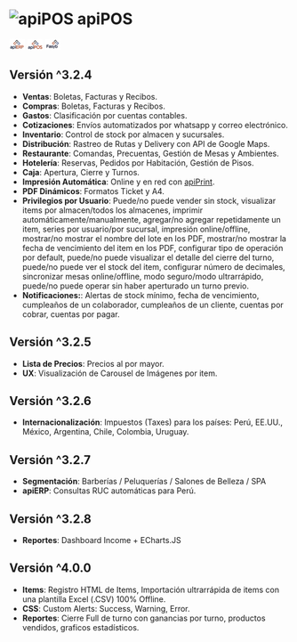 # ![apiPOS](https://apierp.dev/apiPOS/img/icon/android-icon-36x36.png) apiPOS
[![apiERP](https://github.com/LuisitoPrograma/apiPOS/blob/main/img/icon/git-apierp.jpg)](https://www.apierp.dev/)
[![apiPOS](https://github.com/LuisitoPrograma/apiPOS/blob/main/img/icon/git-apipos.jpg)](https://apierp.dev/apiPOS/)
[![Fasyb ERP](https://github.com/LuisitoPrograma/apiPOS/blob/main/img/icon/git-fasyberp.jpg)](https://www.fasyb.com/)

## Versión ^3.2.4
- **Ventas**: Boletas, Facturas y Recibos.
- **Compras**: Boletas, Facturas y Recibos.
- **Gastos**: Clasificación por cuentas contables.
- **Cotizaciones**: Envíos automatizados por whatsapp y correo electrónico.
- **Inventario**: Control de stock por almacen y sucursales.
- **Distribución**: Rastreo de Rutas y Delivery con API de Google Maps.
- **Restaurante**: Comandas, Precuentas, Gestión de Mesas y Ambientes.
- **Hotelería**: Reservas, Pedidos por Habitación, Gestión de Pisos.
- **Caja**: Apertura, Cierre y Turnos.
- **Impresión Automática**: Online y en red con [apiPrint](https://www.apierp.dev/apiprint).
- **PDF Dinámicos**: Formatos Ticket y A4.
- **Privilegios por Usuario**: Puede/no puede vender sin stock, visualizar items por almacen/todos los almacenes, imprimir automáticamente/manualmente, agregar/no agregar repetidamente un item, series por usuario/por sucursal, impresión online/offline, mostrar/no mostrar el nombre del lote en los PDF, mostrar/no mostrar la fecha de vencimiento del item en los PDF, configurar tipo de operación por default, puede/no puede visualizar el detalle del cierre del turno, puede/no puede ver el stock del item, configurar número de decimales, sincronizar mesas online/offline, modo seguro/modo ultrarrápido, puede/no puede operar sin haber aperturado un turno previo.
- **Notificaciones:**: Alertas de stock mínimo, fecha de vencimiento, cumpleaños de un colaborador, cumpleaños de un cliente, cuentas por cobrar, cuentas por pagar.

## Versión ^3.2.5
- **Lista de Precios**: Precios al por mayor.
- **UX**: Visualización de Carousel de Imágenes por item.

## Versión ^3.2.6
- **Internacionalización**: Impuestos (Taxes) para los países: Perú, EE.UU., México, Argentina, Chile, Colombia, Uruguay.

## Versión ^3.2.7
- **Segmentación**: Barberías / Peluquerías / Salones de Belleza / SPA
- **apiERP**: Consultas RUC automáticas para Perú.

## Versión ^3.2.8
- **Reportes**: Dashboard Income + ECharts.JS

## Versión ^4.0.0
- **Items**: Registro HTML de Items, Importación ultrarrápida de items con una plantilla Excel (.CSV) 100% Offline.
- **CSS**: Custom Alerts: Success, Warning, Error.
- **Reportes**: Cierre Full de turno con ganancias por turno, productos vendidos, graficos estadísticos.